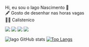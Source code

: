  Hi, eu sou o Iago Nascimento 👋
 <br>
  🖋 Gosto de desenhar nas horas vagas 
  <br>
   🤸‍♂️ Calistenico


<a href = "mailto:iagoxt91@gmail.com"><img src="https://img.shields.io/badge/Gmail-D14836?style=for-the-badge&logo=gmail&logoColor=white" target="_blank"></a>
  <a href="https://instagram.com/painiago" target="_blank"><img src="https://img.shields.io/badge/Instagram-E4405F?style=for-the-badge&logo=instagram&logoColor=white" target="_blank"></a>
 	 <a href="https://www.linkedin.com/in/iagonascimento" target="_blank"><img src="https://img.shields.io/badge/-LinkedIn-%230077B5?style=for-the-badge&logo=linkedin&logoColor=white" target="_blank"></a>
   <a href="https://www.tiktok.com/@painiago" target="_blank"><img src="https://img.shields.io/badge/TikTok-000000?style=for-the-badge&logo=tiktok&logoColor=white" target="_blank"></a>

![Iago GitHub stats](https://github-readme-stats.vercel.app/api?username=painiago&show_icons=true&theme=dracula)
[![Top Langs](https://github-readme-stats.vercel.app/api/top-langs/?username=painiago&layout=compact)](https://github.com/anuraghazra/github-readme-stats)
